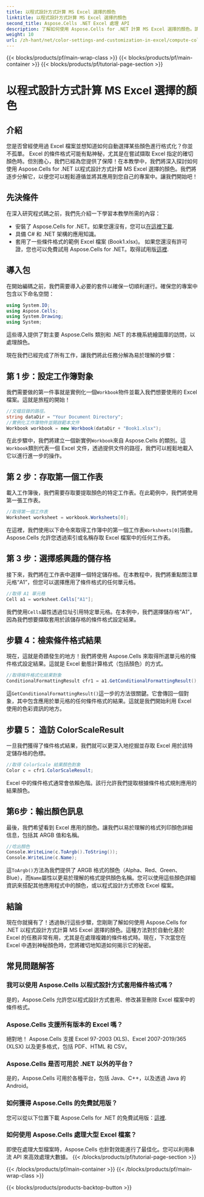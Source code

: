 ```yaml
---
title: 以程式設計方式計算 MS Excel 選擇的顏色
linktitle: 以程式設計方式計算 MS Excel 選擇的顏色
second_title: Aspose.Cells .NET Excel 處理 API
description: 了解如何使用 Aspose.Cells for .NET 計算 MS Excel 選擇的顏色。請按照此逐步指南以程式設計方式存取 Excel 的條件格式顏色。
weight: 10
url: /zh-hant/net/color-settings-and-customization-in-excel/compute-color-chosen-by-ms-excel/
---
```


{{< blocks/products/pf/main-wrap-class >}}
{{< blocks/products/pf/main-container >}}
{{< blocks/products/pf/tutorial-page-section >}}

# 以程式設計方式計算 MS Excel 選擇的顏色

## 介紹
您是否曾經使用過 Excel 檔案並想知道如何自動選擇某些顏色進行格式化？你並不孤單。 Excel 的條件格式可能有點神秘，尤其是在嘗試擷取 Excel 指定的確切顏色時。但別擔心，我們已經為您提供了保障！在本教學中，我們將深入探討如何使用 Aspose.Cells for .NET 以程式設計方式計算 MS Excel 選擇的顏色。我們將逐步分解它，以便您可以輕鬆遵循並將其應用到您自己的專案中。讓我們開始吧！
## 先決條件
在深入研究程式碼之前，我們先介紹一下學習本教學所需的內容：
- 安裝了 Aspose.Cells for .NET。如果您還沒有，您可以[在這裡下載](https://releases.aspose.com/cells/net/).
- 具備 C# 和 .NET 架構的應用知識。
- 套用了一些條件格式的範例 Excel 檔案 (Book1.xlsx)。
如果您還沒有許可證，您也可以免費試用 Aspose.Cells for .NET。取得試用版[這裡](https://releases.aspose.com/).
## 導入包
在開始編碼之前，我們需要導入必要的套件以確保一切順利運行。確保您的專案中包含以下命名空間：
```csharp
using System.IO;
using Aspose.Cells;
using System.Drawing;
using System;
```
這些導入提供了對主要 Aspose.Cells 類別和 .NET 的本機系統繪圖庫的訪問，以處理顏色。

現在我們已經完成了所有工作，讓我們將此任務分解為易於理解的步驟：
## 第 1 步：設定工作簿對象
我們需要做的第一件事就是實例化一個`Workbook`物件並載入我們想要使用的 Excel 檔案。這就是旅程的開始！
```csharp
//文檔目錄的路徑。
string dataDir = "Your Document Directory";
//實例化工作簿物件並開啟範本文件
Workbook workbook = new Workbook(dataDir + "Book1.xlsx");
```
在此步驟中，我們將建立一個新實例`Workbook`來自 Aspose.Cells 的類別。這`Workbook`類別代表一個 Excel 文件，透過提供文件的路徑，我們可以輕鬆地載入它以進行進一步的操作。
## 第 2 步：存取第一個工作表
載入工作簿後，我們需要存取要提取顏色的特定工作表。在此範例中，我們將使用第一張工作表。
```csharp
//取得第一個工作表
Worksheet worksheet = workbook.Worksheets[0];
```
在這裡，我們使用以下命令來取得工作簿中的第一個工作表`Worksheets[0]`指數。 Aspose.Cells 允許您透過索引或名稱存取 Excel 檔案中的任何工作表。
## 第 3 步：選擇感興趣的儲存格
接下來，我們將在工作表中選擇一個特定儲存格。在本教程中，我們將重點關注單元格“A1”，但您可以選擇應用了條件格式的任何單元格。
```csharp
//取得 A1 單元格
Cell a1 = worksheet.Cells["A1"];
```
我們使用`Cells`屬性透過位址引用特定單元格。在本例中，我們選擇儲存格“A1”，因為我們想要擷取套用於該儲存格的條件格式設定結果。
## 步驟 4：檢索條件格式結果
現在，這就是奇蹟發生的地方！我們將使用 Aspose.Cells 來取得所選單元格的條件格式設定結果。這就是 Excel 動態計算格式（包括顏色）的方式。
```csharp
//取得條件格式化結果對象
ConditionalFormattingResult cfr1 = a1.GetConditionalFormattingResult();
```
這`GetConditionalFormattingResult()`這一步的方法很關鍵。它會傳回一個對象，其中包含應用於單元格的任何條件格式的結果。這就是我們開始利用 Excel 使用的色彩資訊的地方。
## 步驟 5： 造訪 ColorScaleResult
一旦我們獲得了條件格式結果，我們就可以更深入地挖掘並存取 Excel 用於該特定儲存格的色標。
```csharp
//取得 ColorScale 結果顏色對象
Color c = cfr1.ColorScaleResult;
```
Excel 中的條件格式通常會依賴色階。該行允許我們提取根據條件格式規則應用的結果顏色。
## 第6步：輸出顏色訊息
最後，我們希望看到 Excel 應用的顏色。讓我們以易於理解的格式列印顏色詳細信息，包括其 ARGB 值和名稱。
```csharp
//唸出顏色
Console.WriteLine(c.ToArgb().ToString());
Console.WriteLine(c.Name);
```
這`ToArgb()`方法為我們提供了 ARGB 格式的顏色（Alpha、Red、Green、Blue），而`Name`屬性以更易於理解的格式提供顏色名稱。您可以使用這些顏色詳細資訊來搭配其他應用程式中的顏色，或以程式設計方式修改 Excel 檔案。

## 結論
現在你就擁有了！透過執行這些步驟，您剛剛了解如何使用 Aspose.Cells for .NET 以程式設計方式計算 MS Excel 選擇的顏色。這種方法對於自動化基於 Excel 的任務非常有用，尤其是在處理複雜的條件格式時。現在，下次當您在 Excel 中遇到神秘顏色時，您將確切地知道如何揭示它的秘密。
## 常見問題解答
### 我可以使用 Aspose.Cells 以程式設計方式套用條件格式嗎？
是的，Aspose.Cells 允許您以程式設計方式套用、修改甚至刪除 Excel 檔案中的條件格式。
### Aspose.Cells 支援所有版本的 Excel 嗎？
絕對地！ Aspose.Cells 支援 Excel 97-2003 (XLS)、Excel 2007-2019/365 (XLSX) 以及更多格式，包括 PDF、HTML 和 CSV。
### Aspose.Cells 是否可用於 .NET 以外的平台？
是的，Aspose.Cells 可用於各種平台，包括 Java、C++，以及透過 Java 的 Android。
### 如何獲得 Aspose.Cells 的免費試用版？
您可以從以下位置下載 Aspose.Cells for .NET 的免費試用版：[這裡](https://releases.aspose.com/).
### 如何使用 Aspose.Cells 處理大型 Excel 檔案？
即使在處理大型檔案時，Aspose.Cells 也針對效能進行了最佳化。您可以利用串流 API 來高效處理大數據。
{{< /blocks/products/pf/tutorial-page-section >}}

{{< /blocks/products/pf/main-container >}}
{{< /blocks/products/pf/main-wrap-class >}}

{{< blocks/products/products-backtop-button >}}
